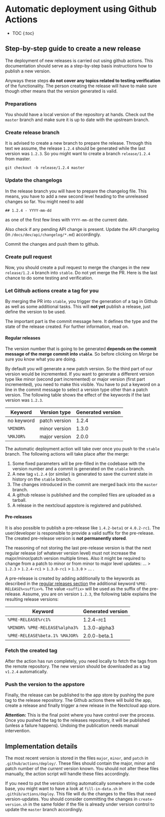 # Automatic deployment using Github Actions

* TOC
{:toc}

## Step-by-step guide to create a new release
The deployment of new releases is carried out using github actions.
This documentation should serve as a step-by-step basis instructions how to publish a new version.

Anyways these steps **do not cover any topics related to testing verification** of the functionality.
The person creating the release will have to make sure though other means that the version generated is valid.

### Preparations

You should have a local version of the repository at hands.
Check out the `master` branch and make sure it is up to date with the upstream branch.

### Create release branch

It is advised to create a new branch to prepare the release.
Through this text we assume, the release `1.2.4` should be generated while the last version was `1.2.3`.
So you might want to create a branch `release/1.2.4` from master.
```
git checkout -b release/1.2.4 master
```

### Update the changelogs

In the release branch you will have to prepare the changelog file.
This means, you have to add a new second level heading to the unreleased changes so far.
You might need to add
```
## 1.2.4 - YYYY-mm-dd
```
as one of the first few lines with `YYYY-mm-dd` the current date.

Also check if any pending API change is present.
Update the API changelog (in `/docs/dev/api/changelog/*.md`) accordingly.

Commit the changes and push them to github.

### Create pull request

Now, you should create a pull request to merge the changes in the new `release/1.2.4` branch into `stable`.
Do not yet merge the PR.
Here is the last chance to do some testing and verification.

### Let Github actions create a tag for you

By merging the PR into `stable`, you trigger the generation of a tag in Github as well as some additional tasks.
This will **not yet** publish a release, just define the version to be used.

The important part is the commit message here.
It defines the type and the state of the release created.
For further information, read on.

#### Regular releases

The version number that is going to be generated **depends on the commit message of the merge commit into `stable`**.
So before clicking on *Merge* be sure you know what you are doing.

By default you will generate a new patch version.
So the third part of our version would be incremented.
If you want to generate a different version type like minor (second part incremented) or major version (first part incremented), you need to make this visible.
You have to put a keyword on a line in the commit message to select a version type other than a patch version.
The following table shows the effect of the keywords if the last version was `1.2.3`.

| Keyword | Version type | Generated version |
|---|---|---|
| no keyword | patch version | 1.2.4 |
| `%MINOR%` | minor version | 1.3.0 |
| `%MAJOR%` | major version | 2.0.0 |

The automatic deployment action will take over once you push to the `stable` branch.
The following actions will take place after the merge:

1. Some fixed parameters will be pre-filled in the codebase with the version number and a commit is generated on the `stable` branch.
1. A new tag `v1.2.4` (or similar) is generated to save the current state in history on the `stable` branch.
1. The changes introduced in the commit are merged back into the `master` branch.
1. A github release is published and the compiled files are uploaded as a tarball.
1. A release in the nextcloud appstore is registered and published.

#### Pre-releases
It is also possible to publish a pre-release like `1.4.2-beta1` or `4.0.2-rc1`.
The user/developer is responsible to provide a valid suffix for the pre-release.
The created pre-release version is **not permanently stored**.

The reasoning of not storing the last pre-release version is that the next regular release (of whatever version level) must not increase the major/minor/patch version multiple times.
Also it might be required to change from a patch to minor or from minor to major level updates:
... > `1.2.3` > `1.2.4-rc1` > `1.3.0-rc1` > `1.3.0` > ... .

A pre-release is created by adding additionally to the keywords as described in the [regular releases section](#regular-releases) the additional keyword `%PRE-RELEASE%<suffix>%`.
The value `<suffix>` will be used as the suffix of the pre-release.
Assume, you are on version `1.2.3`, the following table explains the resulting release versions:

| Keyword | Generated version |
|---|---|
| `%PRE-RELEASE%rc1%` | 1.2.4-rc1 |
| `%MINOR% %PRE-RELEASE%alpha3%` | 1.3.0-alpha3 |
| `%PRE-RELEASE%beta.1% %MAJOR%` | 2.0.0-beta.1 |

### Fetch the created tag

After the action has run completely, you need locally to fetch the tags from the remote repository.
The new version should be downloaded as a tag `v1.2.4` automatically.

### Push the version to the appstore

Finally, the release can be published to the app store by pushing the pure tag to the release repository.
The Github actions there will build the app, create a release and finally trigger a new release in the Nextcloud app store.

**Attention:**
This is the final point where you have control over the process.
Once you pushed the tag to the releases repository, it will be published (unless a failure happens).
Undoing the publication needs manual intervention.

## Implementation details

The most recent version is stored in the files `major`, `minor`, and `patch` in `.github/actions/deploy/`.
These files should contain the major, minor and patch number of the *current* version known.
You should not alter these files manually, the action script will handle these files accordingly.

If you need to put the version string automatically somewhere in the code base, you might want to have a look at `fill-in-data.sh` in `.githib/actions/deploy`.
This file will du the changes to the files that need version-updates.
You should consider committing the changes in `create-version.sh` in the same folder if the file is already under version control to update the `master` branch accordingly.
